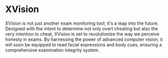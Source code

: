 # XVision

XVision is not just another exam monitoring tool; it's a leap into the future. Designed with the intent to determine not only overt cheating but also the very intention to cheat, XVision is set to revolutionize the way we perceive honesty in exams. By harnessing the power of advanced computer vision, it will soon be equipped to read facial expressions and body cues, ensuring a comprehensive examination integrity system.
